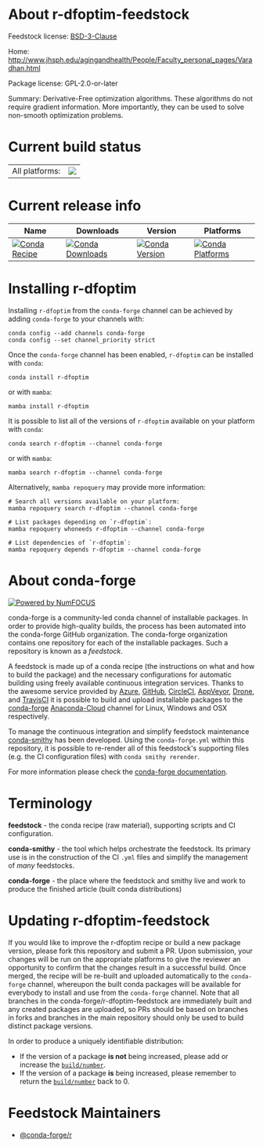 About r-dfoptim-feedstock
=========================

Feedstock license: [BSD-3-Clause](https://github.com/conda-forge/r-dfoptim-feedstock/blob/main/LICENSE.txt)

Home: http://www.jhsph.edu/agingandhealth/People/Faculty_personal_pages/Varadhan.html

Package license: GPL-2.0-or-later

Summary: Derivative-Free optimization algorithms. These algorithms do not require gradient information. More importantly, they can be used to solve non-smooth optimization problems.

Current build status
====================


<table><tr><td>All platforms:</td>
    <td>
      <a href="https://dev.azure.com/conda-forge/feedstock-builds/_build/latest?definitionId=1077&branchName=main">
        <img src="https://dev.azure.com/conda-forge/feedstock-builds/_apis/build/status/r-dfoptim-feedstock?branchName=main">
      </a>
    </td>
  </tr>
</table>

Current release info
====================

| Name | Downloads | Version | Platforms |
| --- | --- | --- | --- |
| [![Conda Recipe](https://img.shields.io/badge/recipe-r--dfoptim-green.svg)](https://anaconda.org/conda-forge/r-dfoptim) | [![Conda Downloads](https://img.shields.io/conda/dn/conda-forge/r-dfoptim.svg)](https://anaconda.org/conda-forge/r-dfoptim) | [![Conda Version](https://img.shields.io/conda/vn/conda-forge/r-dfoptim.svg)](https://anaconda.org/conda-forge/r-dfoptim) | [![Conda Platforms](https://img.shields.io/conda/pn/conda-forge/r-dfoptim.svg)](https://anaconda.org/conda-forge/r-dfoptim) |

Installing r-dfoptim
====================

Installing `r-dfoptim` from the `conda-forge` channel can be achieved by adding `conda-forge` to your channels with:

```
conda config --add channels conda-forge
conda config --set channel_priority strict
```

Once the `conda-forge` channel has been enabled, `r-dfoptim` can be installed with `conda`:

```
conda install r-dfoptim
```

or with `mamba`:

```
mamba install r-dfoptim
```

It is possible to list all of the versions of `r-dfoptim` available on your platform with `conda`:

```
conda search r-dfoptim --channel conda-forge
```

or with `mamba`:

```
mamba search r-dfoptim --channel conda-forge
```

Alternatively, `mamba repoquery` may provide more information:

```
# Search all versions available on your platform:
mamba repoquery search r-dfoptim --channel conda-forge

# List packages depending on `r-dfoptim`:
mamba repoquery whoneeds r-dfoptim --channel conda-forge

# List dependencies of `r-dfoptim`:
mamba repoquery depends r-dfoptim --channel conda-forge
```


About conda-forge
=================

[![Powered by
NumFOCUS](https://img.shields.io/badge/powered%20by-NumFOCUS-orange.svg?style=flat&colorA=E1523D&colorB=007D8A)](https://numfocus.org)

conda-forge is a community-led conda channel of installable packages.
In order to provide high-quality builds, the process has been automated into the
conda-forge GitHub organization. The conda-forge organization contains one repository
for each of the installable packages. Such a repository is known as a *feedstock*.

A feedstock is made up of a conda recipe (the instructions on what and how to build
the package) and the necessary configurations for automatic building using freely
available continuous integration services. Thanks to the awesome service provided by
[Azure](https://azure.microsoft.com/en-us/services/devops/), [GitHub](https://github.com/),
[CircleCI](https://circleci.com/), [AppVeyor](https://www.appveyor.com/),
[Drone](https://cloud.drone.io/welcome), and [TravisCI](https://travis-ci.com/)
it is possible to build and upload installable packages to the
[conda-forge](https://anaconda.org/conda-forge) [Anaconda-Cloud](https://anaconda.org/)
channel for Linux, Windows and OSX respectively.

To manage the continuous integration and simplify feedstock maintenance
[conda-smithy](https://github.com/conda-forge/conda-smithy) has been developed.
Using the ``conda-forge.yml`` within this repository, it is possible to re-render all of
this feedstock's supporting files (e.g. the CI configuration files) with ``conda smithy rerender``.

For more information please check the [conda-forge documentation](https://conda-forge.org/docs/).

Terminology
===========

**feedstock** - the conda recipe (raw material), supporting scripts and CI configuration.

**conda-smithy** - the tool which helps orchestrate the feedstock.
                   Its primary use is in the construction of the CI ``.yml`` files
                   and simplify the management of *many* feedstocks.

**conda-forge** - the place where the feedstock and smithy live and work to
                  produce the finished article (built conda distributions)


Updating r-dfoptim-feedstock
============================

If you would like to improve the r-dfoptim recipe or build a new
package version, please fork this repository and submit a PR. Upon submission,
your changes will be run on the appropriate platforms to give the reviewer an
opportunity to confirm that the changes result in a successful build. Once
merged, the recipe will be re-built and uploaded automatically to the
`conda-forge` channel, whereupon the built conda packages will be available for
everybody to install and use from the `conda-forge` channel.
Note that all branches in the conda-forge/r-dfoptim-feedstock are
immediately built and any created packages are uploaded, so PRs should be based
on branches in forks and branches in the main repository should only be used to
build distinct package versions.

In order to produce a uniquely identifiable distribution:
 * If the version of a package **is not** being increased, please add or increase
   the [``build/number``](https://docs.conda.io/projects/conda-build/en/latest/resources/define-metadata.html#build-number-and-string).
 * If the version of a package **is** being increased, please remember to return
   the [``build/number``](https://docs.conda.io/projects/conda-build/en/latest/resources/define-metadata.html#build-number-and-string)
   back to 0.

Feedstock Maintainers
=====================

* [@conda-forge/r](https://github.com/conda-forge/r/)

